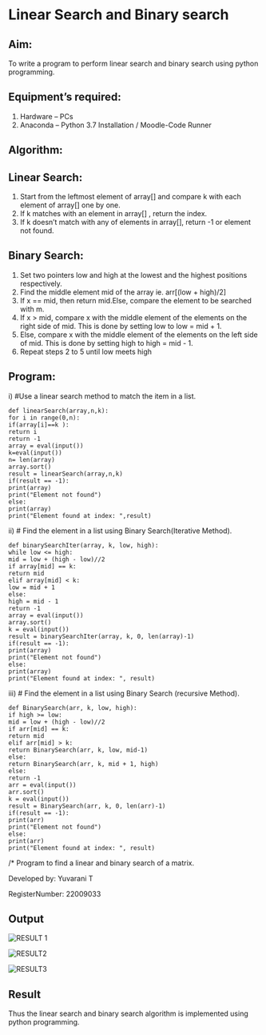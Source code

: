 # Linear Search and Binary search
## Aim:
To write a program to perform linear search and binary search using python programming.
## Equipment’s required:
1.	Hardware – PCs
2.	Anaconda – Python 3.7 Installation / Moodle-Code Runner
## Algorithm:
## Linear Search:
1.	Start from the leftmost element of array[] and compare k with each element of array[] one by one.
2.	If k matches with an element in array[] , return the index.
3.	If k doesn’t match with any of elements in array[], return -1 or element not found.
## Binary Search:
1.	Set two pointers low and high at the lowest and the highest positions respectively.
2.	Find the middle element mid of the array ie. arr[(low + high)/2]
3.	If x == mid, then return mid.Else, compare the element to be searched with m.
4.	If x > mid, compare x with the middle element of the elements on the right side of mid. This is done by setting low to low = mid + 1.
5.	Else, compare x with the middle element of the elements on the left side of mid. This is done by setting high to high = mid - 1.
6.	Repeat steps 2 to 5 until low meets high
## Program:
i)	#Use a linear search method to match the item in a list.
```
def linearSearch(array,n,k):
for i in range(0,n):
if(array[i]==k ):
return i
return -1   
array = eval(input())
k=eval(input())
n= len(array)
array.sort()
result = linearSearch(array,n,k)
if(result == -1):
print(array)
print("Element not found")
else:
print(array)
print("Element found at index: ",result)

```
ii)	# Find the element in a list using Binary Search(Iterative Method).
```
def binarySearchIter(array, k, low, high):
while low <= high:
mid = low + (high - low)//2
if array[mid] == k:
return mid
elif array[mid] < k:
low = mid + 1
else:
high = mid - 1
return -1
array = eval(input())
array.sort()
k = eval(input())
result = binarySearchIter(array, k, 0, len(array)-1)
if(result == -1):
print(array)
print("Element not found")
else:
print(array)
print("Element found at index: ", result)
```
iii)	# Find the element in a list using Binary Search (recursive Method).
```
def BinarySearch(arr, k, low, high):
if high >= low:
mid = low + (high - low)//2
if arr[mid] == k:
return mid
elif arr[mid] > k:
return BinarySearch(arr, k, low, mid-1)
else:
return BinarySearch(arr, k, mid + 1, high)
else:
return -1
arr = eval(input())
arr.sort()
k = eval(input())
result = BinarySearch(arr, k, 0, len(arr)-1)
if(result == -1):
print(arr)
print("Element not found")
else:
print(arr)
print("Element found at index: ", result)
```
/*
Program to find a linear and binary search of a matrix.

Developed by: Yuvarani T

RegisterNumber: 22009033
##  Output

![RESULT 1](https://user-images.githubusercontent.com/121418522/212918861-862a9aec-616a-414b-8604-fdb7e8ba114b.png)

![RESULT2](https://user-images.githubusercontent.com/121418522/212918923-d57d0040-70b1-40e4-81d9-be568c03f738.png)

![RESULT3](https://user-images.githubusercontent.com/121418522/212918993-553d4527-0d42-44e2-b2cb-6dbc3db75f6f.png)

## Result
Thus the linear search and binary search algorithm is implemented using python programming.
